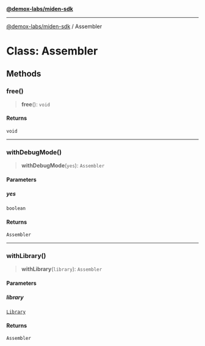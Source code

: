 [**@demox-labs/miden-sdk**](../README.md)

***

[@demox-labs/miden-sdk](../README.md) / Assembler

# Class: Assembler

## Methods

### free()

> **free**(): `void`

#### Returns

`void`

***

### withDebugMode()

> **withDebugMode**(`yes`): `Assembler`

#### Parameters

##### yes

`boolean`

#### Returns

`Assembler`

***

### withLibrary()

> **withLibrary**(`library`): `Assembler`

#### Parameters

##### library

[`Library`](Library.md)

#### Returns

`Assembler`
